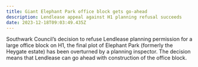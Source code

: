 ```yaml
---
title: Giant Elephant Park office block gets go-ahead
description: Lendlease appeal against H1 planning refusal succeeds
date: 2023-12-18T09:03:49.435Z
---
```

Southwark Council’s decision to refuse Lendlease planning permission for a large office block on H1, the final plot of Elephant Park (formerly the Heygate estate) has been overturned by a planning inspector.  The decision means that Lendlease can go ahead with construction of the office block.